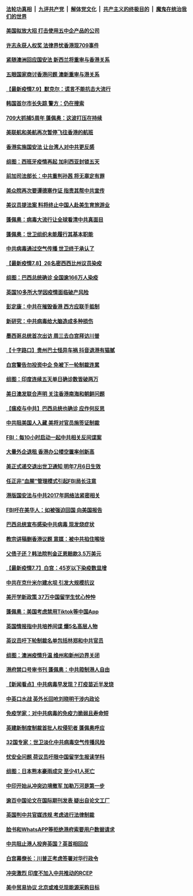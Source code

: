 ####  [法轮功真相](../../../../basic/blob/master/README.md?t=07092331) &nbsp;|&nbsp; [九评共产党](../../../../9ping.md/blob/master/README.md?t=07092331) &nbsp;|&nbsp; [解体党文化](../../../../jtdwh.md/blob/master/README.md?t=07092331)  &nbsp;|&nbsp; [共产主义的终极目的](../../../../gczydzjmd.md/blob/master/README.md?t=07092331) &nbsp;|&nbsp; [魔鬼在统治我们的世界](../../../../mgztzwmdsj.md/blob/master/README.md?t=07092331) 

#### [美国拟放大招 打击使用五中企产品的公司](../pages/nsc418/n12244402.md?t=07092331) 

#### [许志永获人权奖 法律界忧香港现709事件](../pages/nsc418/n12244380.md?t=07092331) 

#### [紧随澳洲回应国安法 新西兰将重审与香港关系](../pages/nsc418/n12244085.md?t=07092331) 

#### [五眼国家商讨香港问题 澳新重审与港关系](../pages/nsc418/n12244260.md?t=07092331) 

#### [【最新疫情7.9】默克尔：谎言不能抗击大流行](../pages/nsc418/n12242776.md?t=07092331) 

#### [韩国首尔市长失踪 警方：仍在搜索](../pages/nsc418/n12243734.md?t=07092331) 

#### [709大抓捕5周年 蓬佩奥：这波打压在持续](../pages/nsc418/n12243611.md?t=07092331) 

#### [美联航和美航再次暂停飞往香港的航班](../pages/nsc418/n12243607.md?t=07092331) 

#### [香港实施国安法 让台湾人对中共更反感](../pages/nsc418/n12243520.md?t=07092331) 

#### [组图：西班牙疫情再起 加利西亚封锁五天](../pages/nsc418/n12241508.md?t=07092331) 

#### [前加司法部长：中共重判孙茜 将无辜定有罪](../pages/nsc418/n12242297.md?t=07092331) 

#### [美众院再次要谭德塞作证 指责其帮中共宣传](../pages/nsc418/n12242500.md?t=07092331) 

#### [美议员提法案 料将终止中国人赴美生育旅游业](../pages/nsc418/n12242470.md?t=07092331) 

#### [蓬佩奥：病毒大流行让全球看清中共真面目](../pages/nsc418/n12242486.md?t=07092331) 

#### [蓬佩奥：世卫组织未能履行其基本职能](../pages/nsc418/n12242263.md?t=07092331) 

#### [中共病毒通过空气传播 世卫终于承认了](../pages/nsc418/n12241930.md?t=07092331) 

#### [【最新疫情7.8】26名密西西比州议员染疫](../pages/nsc418/n12239975.md?t=07092331) 

#### [组图：巴西总统确诊 全国逾166万人染疫](../pages/nsc418/n12240754.md?t=07092331) 

#### [英国10多所大学因疫情面临破产风险](../pages/nsc418/n12241724.md?t=07092331) 

#### [彭定康：中共在摧毁香港 西方应联手抵制](../pages/nsc418/n12241830.md?t=07092331) 

#### [新研究：中共病毒给大脑造成多种损伤](../pages/nsc418/n12241750.md?t=07092331) 

#### [墨西哥总统首次出访 周三去白宫拜访川普](../pages/nsc418/n12241397.md?t=07092331) 

#### [【十字路口】贵州巴士怪异车祸 抖音退港有猫腻](../pages/nsc418/n12240298.md?t=07092331) 

#### [白宫警告勿投资中企 免被下一轮制裁连累](../pages/nsc418/n12241334.md?t=07092331) 

#### [组图：印度连续五天单日确诊数皆破两万](../pages/nsc418/n12238724.md?t=07092331) 

#### [美日澳发联合声明 关注香港南海和朝鲜问题](../pages/nsc418/n12240998.md?t=07092331) 

#### [【瘟疫与中共】巴西总统也确诊 应作何反思](../pages/nsc418/n12240166.md?t=07092331) 

#### [中共阻美国人入藏 美将对官员施签证制裁](../pages/nsc418/n12240452.md?t=07092331) 

#### [FBI：每10小时启动一起中共相关反间谍案](../pages/nsc418/n12239799.md?t=07092331) 

#### [大量外企退租 香港办公楼空置率创新高](../pages/nsc418/n12240111.md?t=07092331) 

#### [美正式递交退出世卫通知 明年7月6日生效](../pages/nsc418/n12239902.md?t=07092331) 

#### [任正非“血腥”管理模式引起FBI局长注意](../pages/nsc418/n12239966.md?t=07092331) 

#### [港版国安法与中共2017年网络法紧密相关](../pages/nsc418/n12239427.md?t=07092331) 

#### [FBI吁在美华人：如被强迫回国 向美国报告](../pages/nsc418/n12239450.md?t=07092331) 

#### [巴西总统宣布感染中共病毒 现发烧症状](../pages/nsc418/n12239468.md?t=07092331) 

#### [教宗讲稿删香港议题 意媒：被中共掐住喉咙](../pages/nsc418/n12239424.md?t=07092331) 

#### [父债子还？韩法院判金正恩赔款3.5万美元](../pages/nsc418/n12239338.md?t=07092331) 

#### [【最新疫情7.7】白宫：45岁以下染疫数显增](../pages/nsc418/n12237581.md?t=07092331) 

#### [中共在克什米尔建水坝 引发大规模抗议](../pages/nsc418/n12239209.md?t=07092331) 

#### [美开学新政策 37万中国留学生忧心忡忡](../pages/nsc418/n12239233.md?t=07092331) 

#### [蓬佩奥：美国考虑禁用Tiktok等中国App](../pages/nsc418/n12238644.md?t=07092331) 

#### [英国情报指中共培养间谍 爆5名高层人物](../pages/nsc418/n12238557.md?t=07092331) 

#### [英议员吁下轮制裁名单包括林郑和中共官员](../pages/nsc418/n12238655.md?t=07092331) 

#### [组图：澳洲疫情升温 维州和新州边界关闭](../pages/nsc418/n12236420.md?t=07092331) 

#### [港府禁口号审书刊 蓬佩奥：中共箝制港人自由](../pages/nsc418/n12238057.md?t=07092331) 

#### [【新闻看点】中共病毒早发现？打疫苗近半发烧](../pages/nsc418/n12237234.md?t=07092331) 

#### [中英口水战 英外长回呛刘晓明干涉内政论](../pages/nsc418/n12237345.md?t=07092331) 

#### [免疫学家：对中共病毒的免疫力脆弱且寿命短](../pages/nsc418/n12237337.md?t=07092331) 

#### [英建新制度制裁首批人权侵犯者 蓬佩奥呼应](../pages/nsc418/n12237281.md?t=07092331) 

#### [32国专家：世卫淡化中共病毒空气传播风险](../pages/nsc418/n12237248.md?t=07092331) 

#### [忧安全问题 荷议员吁限中国留学生报读学科](../pages/nsc418/n12236937.md?t=07092331) 

#### [组图：日本熊本豪雨成灾 至少41人死亡](../pages/nsc418/n12235775.md?t=07092331) 

#### [中印开始从冲突边境撤军 加勒万河是第一步](../pages/nsc418/n12236708.md?t=07092331) 

#### [逾百中国论文在国际期刊发表 疑出自论文工厂](../pages/nsc418/n12236843.md?t=07092331) 

#### [英国判中共官媒违规 考虑进行法律制裁](../pages/nsc418/n12236722.md?t=07092331) 

#### [脸书和WhatsAPP等拒绝港府索要用户数据请求](../pages/nsc418/n12236669.md?t=07092331) 

#### [中共阻止港人投奔英国？英首相回应](../pages/nsc418/n12236576.md?t=07092331) 

#### [白宫幕僚长：川普正考虑签署对华行政令](../pages/nsc418/n12236557.md?t=07092331) 

#### [冲突激烈 印度不加入中共推动的RCEP](../pages/nsc418/n12236439.md?t=07092331) 

#### [美中贸易协议 北京或难兑现能源采购目标](../pages/nsc418/n12236355.md?t=07092331) 

